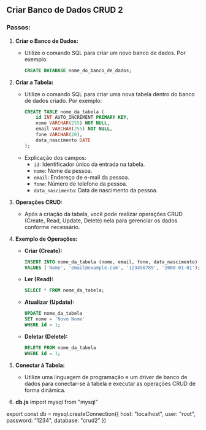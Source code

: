 ## Criar Banco de Dados CRUD 2

### Passos:

1. **Criar o Banco de Dados:**
    - Utilize o comando SQL para criar um novo banco de dados. Por exemplo:
        ```sql
        CREATE DATABASE nome_do_banco_de_dados;
        ```

2. **Criar a Tabela:**
    - Utilize o comando SQL para criar uma nova tabela dentro do banco de dados criado. Por exemplo:
        ```sql
        CREATE TABLE nome_da_tabela (
            id INT AUTO_INCREMENT PRIMARY KEY,
            nome VARCHAR(255) NOT NULL,
            email VARCHAR(255) NOT NULL,
            fone VARCHAR(20),
            data_nascimento DATE
        );
        ```
    - Explicação dos campos:
        - `id`: Identificador único da entrada na tabela.
        - `nome`: Nome da pessoa.
        - `email`: Endereço de e-mail da pessoa.
        - `fone`: Número de telefone da pessoa.
        - `data_nascimento`: Data de nascimento da pessoa.

3. **Operações CRUD:**
    - Após a criação da tabela, você pode realizar operações CRUD (Create, Read, Update, Delete) nela para gerenciar os dados conforme necessário.

4. **Exemplo de Operações:**
    - **Criar (Create):**
        ```sql
        INSERT INTO nome_da_tabela (nome, email, fone, data_nascimento) 
        VALUES ('Nome', 'email@example.com', '123456789', '2000-01-01');
        ```
    - **Ler (Read):**
        ```sql
        SELECT * FROM nome_da_tabela;
        ```
    - **Atualizar (Update):**
        ```sql
        UPDATE nome_da_tabela 
        SET nome = 'Novo Nome' 
        WHERE id = 1;
        ```
    - **Deletar (Delete):**
        ```sql
        DELETE FROM nome_da_tabela 
        WHERE id = 1;
        ```

5. **Conectar à Tabela:**
    - Utilize uma linguagem de programação e um driver de banco de dados para conectar-se à tabela e executar as operações CRUD de forma dinâmica.


6. **db.js**
import mysql from "mysql"

export const db = mysql.createConnection({
    host: "localhost",
    user: "root",
    password: "1234",
    database: "crud2"
})
